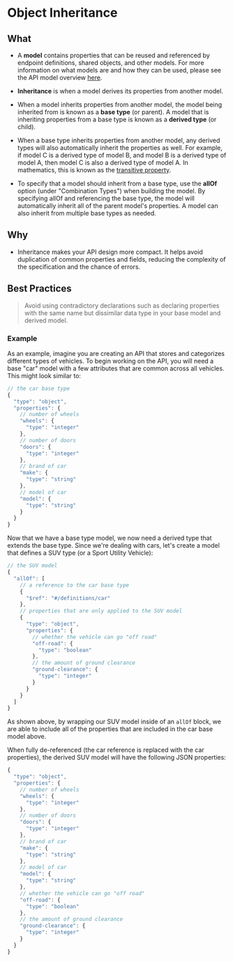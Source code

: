 # Object Inheritance

## What

* A **model** contains properties that can be reused and referenced by endpoint
  definitions, shared objects, and other models. For more information on what
  models are and how they can be used, please see the API model overview
  [here](./api-models.md).

* **Inheritance** is when a model derives its properties from another model.

* When a model inherits properties from another model, the model being inherited from is
  known as a **base type** (or parent). A model that is inheriting
  properties from a base type is known as a **derived type** (or child).

* When a base type inherits properties from another model, any derived types
  will also automatically inherit the properties as well. For example, if model
  C is a derived type of model B, and model B is a derived type of model A, then
  model C is also a derived type of model A. In mathematics, this is known as
  the [transitive property](https://en.wikipedia.org/wiki/Transitive_relation).

* To specify that a model should inherit from a base type, use the **allOf**
  option (under "Combination Types") when building the model. By specifying
  allOf and referencing the base type, the model will automatically inherit all
  of the parent model's properties. A model can also inherit from multiple base
  types as needed.

## Why

* Inheritance makes your API design more compact. It helps avoid duplication of
  common properties and fields, reducing the complexity of the specification and the chance of errors.

## Best Practices

<!-- theme: info -->

> Avoid using contradictory declarations such as declaring properties with the
> same name but dissimilar data type in your base model and derived model.

### Example

As an example, imagine you are creating an API that stores and categorizes
different types of vehicles. To begin working on the API, you will need a base
"car" model with a few attributes that are common across all vehicles. This
might look similar to:

```javascript
// the car base type
{
  "type": "object",
  "properties": {
    // number of wheels
    "wheels": {
      "type": "integer"
    },
    // number of doors
    "doors": {
      "type": "integer"
    },
    // brand of car
    "make": {
      "type": "string"
    },
    // model of car
    "model": {
      "type": "string"
    }
  }
}
```

<!--FIXME Insert image of creating model from UI -->

Now that we have a base type model, we now need a derived type that extends the
base type. Since we're dealing with cars, let's create a model that defines a
SUV type (or a Sport Utility Vehicle):

```javascript
// the SUV model
{
  "allOf": [
    // a reference to the car base type
    {
      "$ref": "#/definitions/car"
    },
    // properties that are only applied to the SUV model
    {
      "type": "object",
      "properties": {
        // whether the vehicle can go "off road"
        "off-road": {
          "type": "boolean"
        },
        // the amount of ground clearance
        "ground-clearance": {
          "type": "integer"
        }
      }
    }
  ]
}
```

<!--FIXME Insert image of creating derived model in UI -->

As shown above, by wrapping our SUV model inside of an `allOf` block, we are
able to include all of the properties that are included in the car base model
above.

When fully de-referenced (the car reference is replaced with the car
properties), the derived SUV model will have the following JSON properties:

```javascript
{
  "type": "object",
  "properties": {
    // number of wheels
    "wheels": {
      "type": "integer"
    },
    // number of doors
    "doors": {
      "type": "integer"
    },
    // brand of car
    "make": {
      "type": "string"
    },
    // model of car
    "model": {
      "type": "string"
    },
    // whether the vehicle can go "off road"
    "off-road": {
      "type": "boolean"
    },
    // the amount of ground clearance
    "ground-clearance": {
      "type": "integer"
    }
  }
}
```
